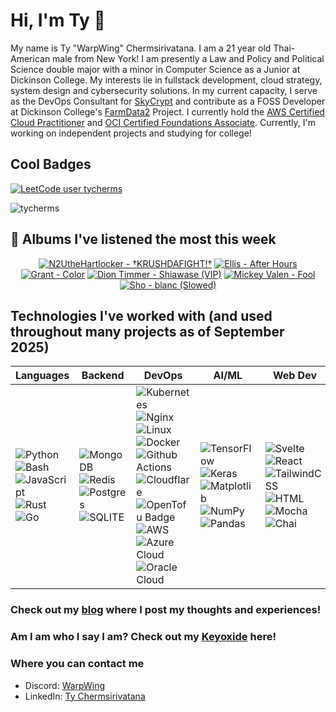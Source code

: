 # Hi, I'm Ty 👋
My name is Ty "WarpWing" Chermsirivatana. I am a 21 year old Thai-American male from New York! I am presently a Law and Policy and Political Science double major with a minor in Computer Science as a Junior at Dickinson College. My interests lie in fullstack development, cloud strategy, system design and cybersecurity solutions. In my current capacity, I serve as the DevOps Consultant for [SkyCrypt](https://github.com/SkyCryptWebsite/SkyCrypt) and contribute as a FOSS Developer at Dickinson College's [FarmData2](https://github.com/FarmData2/FarmData2) Project. I currently hold the [AWS Certified Cloud Practitioner](https://www.credly.com/badges/f70c200b-484a-4852-b4c8-5db1dd5d1a6c/public_url) and [OCI Certified Foundations Associate](https://catalog-education.oracle.com/pls/certview/sharebadge?id=F13269DE979B169316FA595D475898C1A11285081CCBBC3F469B977E4F5C910C). Currently, I'm working on independent projects and studying for college!
## Cool Badges
[![LeetCode user tycherms](https://img.shields.io/badge/dynamic/json?style=for-the-badge&labelColor=black&color=%23ffa116&label=Ranking&query=ranking&url=https%3A%2F%2Fleetcode-badge.vercel.app%2Fapi%2Fusers%2Ftycherms&logo=leetcode&logoColor=yellow)](https://leetcode.com/tycherms/)

![tycherms](https://github.com/user-attachments/assets/c861f4dd-806c-4daa-9546-d99bad2479fc)

## 🎵 Albums I've listened the most this week
<!-- lastfm -->
<p align="center"><a href="https://www.last.fm/music/N2UtheHartlocker/%E2%80%A0KRUSHDAFIGHT!%E2%80%A0"><img src="https://lastfm.freetls.fastly.net/i/u/64s/c3f2164e1ac8a4e62fedc5cd3b4968cc.jpg" title="N2UtheHartlocker - †KRUSHDAFIGHT!†"></a> <a href="https://www.last.fm/music/Ellis/After+Hours"><img src="https://lastfm.freetls.fastly.net/i/u/64s/a61e6f23bb67c26483f57f4aa2fe4961.jpg" title="Ellis - After Hours"></a> <a href="https://www.last.fm/music/Grant/Color"><img src="https://lastfm.freetls.fastly.net/i/u/64s/0f36945cf5785f412e1fa4ac16412867.jpg" title="Grant - Color"></a> <a href="https://www.last.fm/music/Dion+Timmer/Shiawase+(VIP)"><img src="https://lastfm.freetls.fastly.net/i/u/64s/6a5e2c80c3f414f4799f0d93e1e910e7.jpg" title="Dion Timmer - Shiawase (VIP)"></a> <a href="https://www.last.fm/music/Mickey+Valen/Fool"><img src="https://lastfm.freetls.fastly.net/i/u/64s/3cfd371c41ad520a7d993f97db6783f3.jpg" title="Mickey Valen - Fool"></a> <a href="https://www.last.fm/music/Sho/blanc+(Slowed)"><img src="https://lastfm.freetls.fastly.net/i/u/64s/209455e18b53b381b43483912b1aa382.png" title="Sho - blanc (Slowed)"></a> </p>

## Technologies I've worked with (and used throughout many projects as of September 2025)
| Languages | Backend | DevOps | AI/ML | Web Dev |
|----------|----------|----------|----------|----------|
| <!-- Languages --> ![Python](https://img.shields.io/badge/python-3670A0?style=for-the-badge&logo=python&logoColor=ffdd54) ![Bash](https://img.shields.io/badge/Shell_Script-121011?style=for-the-badge&logo=gnu-bash&logoColor=white) ![JavaScript](https://img.shields.io/badge/javascript-%23323330.svg?style=for-the-badge&logo=javascript&logoColor=%23F7DF1E) ![Rust](https://img.shields.io/badge/Rust-000000?style=for-the-badge&logo=rust&logoColor=white) ![Go](https://img.shields.io/badge/go-%2300ADD8.svg?style=for-the-badge&logo=go&logoColor=white) | <!-- Backend -->   ![MongoDB](https://img.shields.io/badge/MongoDB-%234ea94b.svg?style=for-the-badge&logo=mongodb&logoColor=white)  ![Redis](https://img.shields.io/badge/redis-%23DD0031.svg?&style=for-the-badge&logo=redis&logoColor=white) ![Postgres](https://img.shields.io/badge/postgres-%23316192.svg?style=for-the-badge&logo=postgresql&logoColor=white) ![SQLITE](https://img.shields.io/badge/SQLite-07405E?style=for-the-badge&logo=sqlite&logoColor=white) | <!-- DevOps -->  ![Kubernetes](https://img.shields.io/badge/kubernetes-%23326ce5.svg?style=for-the-badge&logo=kubernetes&logoColor=white) ![Nginx](https://img.shields.io/badge/nginx-%23009639.svg?style=for-the-badge&logo=nginx&logoColor=white) ![Linux](https://img.shields.io/badge/Linux-FCC624?style=for-the-badge&logo=linux&logoColor=black) ![Docker](https://img.shields.io/badge/docker-%230db7ed.svg?style=for-the-badge&logo=docker&logoColor=white) ![Github Actions](https://img.shields.io/badge/GitHub_Actions-2088FF?style=for-the-badge&logo=github-actions&logoColor=white) ![Cloudflare](https://img.shields.io/badge/Cloudflare-F38020?style=for-the-badge&logo=Cloudflare&logoColor=white) ![OpenTofu Badge](https://img.shields.io/badge/OpenTofu-FFDA18?logo=opentofu&logoColor=000&style=for-the-badge) ![AWS](https://img.shields.io/badge/AWS-%23FF9900.svg?style=for-the-badge&logo=amazon-aws&logoColor=white)  ![Azure Cloud](https://img.shields.io/badge/microsoft%20azure-0089D6?style=for-the-badge&logo=microsoft-azure&logoColor=white)  ![Oracle Cloud](https://img.shields.io/badge/Oracle-F80000?style=for-the-badge&logo=oracle&logoColor=black)  | <!-- ML --> ![TensorFlow](https://img.shields.io/badge/TensorFlow-%23FF6F00.svg?style=for-the-badge&logo=TensorFlow&logoColor=white) ![Keras](https://img.shields.io/badge/Keras-%23D00000.svg?style=for-the-badge&logo=Keras&logoColor=white)  ![Matplotlib](https://img.shields.io/badge/Matplotlib-%23ffffff.svg?style=for-the-badge&logo=Matplotlib&logoColor=black)  ![NumPy](https://img.shields.io/badge/numpy-%23013243.svg?style=for-the-badge&logo=numpy&logoColor=white) ![Pandas](https://img.shields.io/badge/pandas-%23150458.svg?style=for-the-badge&logo=pandas&logoColor=white) | <!-- Web Dev --> ![Svelte](https://img.shields.io/badge/svelte-%23f1413d.svg?style=for-the-badge&logo=svelte&logoColor=white) ![React](https://img.shields.io/badge/react-%2320232a.svg?style=for-the-badge&logo=react&logoColor=%2361DAFB) ![TailwindCSS](https://img.shields.io/badge/tailwindcss-%2338B2AC.svg?style=for-the-badge&logo=tailwind-css&logoColor=white) ![HTML](https://img.shields.io/badge/HTML-239120?style=for-the-badge&logo=html5&logoColor=white) ![Mocha](https://img.shields.io/badge/mocha.js-323330?style=for-the-badge&logo=mocha&logoColor=Brown) ![Chai](https://img.shields.io/badge/chai.js-323330?style=for-the-badge&logo=chai&logoColor=red)

### Check out my [blog](https://blog.warpwing.cloud/) where I post my thoughts and experiences!
### Am I am who I say I am? Check out my [Keyoxide](https://keyoxide.org/aspe:keyoxide.org:AMMRNOSW5TSSAU3HDPLANKICWQ) here!
### Where you can contact me 
- Discord: [WarpWing](https://discord.com/users/232239924462616578/)
- LinkedIn: [Ty Chermsirivatana](https://www.linkedin.com/in/ty-chermsirivatana/)

